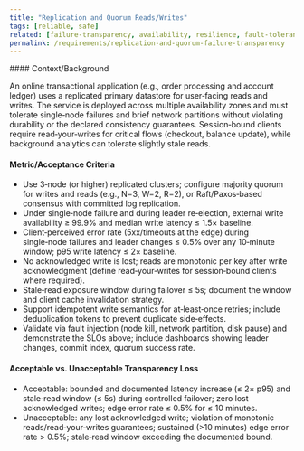 ```yaml
---
title: "Replication and Quorum Reads/Writes"
tags: [reliable, safe]
related: [failure-transparency, availability, resilience, fault-tolerance]
permalink: /requirements/replication-and-quorum-failure-transparency
---
```


<div class="quality-requirement" markdown="1">
#### Context/Background

An online transactional application (e.g., order processing and account ledger) uses a replicated primary datastore for user‑facing reads and writes. The service is deployed across multiple availability zones and must tolerate single‑node failures and brief network partitions without violating durability or the declared consistency guarantees. Session‑bound clients require read‑your‑writes for critical flows (checkout, balance update), while background analytics can tolerate slightly stale reads.

#### Metric/Acceptance Criteria

* Use 3‑node (or higher) replicated clusters; configure majority quorum for writes and reads (e.g., N=3, W=2, R=2), or Raft/Paxos‑based consensus with committed log replication.
* Under single‑node failure and during leader re‑election, external write availability ≥ 99.9% and median write latency ≤ 1.5× baseline.
* Client‑perceived error rate (5xx/timeouts at the edge) during single‑node failures and leader changes ≤ 0.5% over any 10‑minute window; p95 write latency ≤ 2× baseline.
* No acknowledged write is lost; reads are monotonic per key after write acknowledgment (define read‑your‑writes for session‑bound clients where required).
* Stale‑read exposure window during failover ≤ 5s; document the window and client cache invalidation strategy.
* Support idempotent write semantics for at‑least‑once retries; include deduplication tokens to prevent duplicate side‑effects.
* Validate via fault injection (node kill, network partition, disk pause) and demonstrate the SLOs above; include dashboards showing leader changes, commit index, quorum success rate.



#### Acceptable vs. Unacceptable Transparency Loss

- Acceptable: bounded and documented latency increase (≤ 2× p95) and stale‑read window (≤ 5s) during controlled failover; zero lost acknowledged writes; edge error rate ≤ 0.5% for ≤ 10 minutes.
- Unacceptable: any lost acknowledged write; violation of monotonic reads/read‑your‑writes guarantees; sustained (>10 minutes) edge error rate > 0.5%; stale‑read window exceeding the documented bound.

</div><br>
